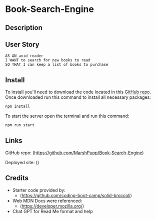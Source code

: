 # Book-Search-Engine

## Description


## User Story
~~~
AS AN avid reader
I WANT to search for new books to read
SO THAT I can keep a list of books to purchase
~~~

## Install
To install you'll need to download the code located in this [GitHub repo](https://github.com/MarshPupp/Book-Search-Engine). Once downloaded run this command to install all necessary packages:
```sh
npm install
```
To start the server open the terminal and run this command:
```sh
npm run start
```

## Links
GitHub repo: (https://github.com/MarshPupp/Book-Search-Engine)

Deployed site: ()

## Credits
* Starter code provided by:
  * (https://github.com/coding-boot-camp/solid-broccoli)
* Web MDN Docs were referenced:
  * (https://developer.mozilla.org/) 
* Chat GPT for Read Me format and help
